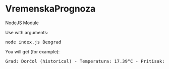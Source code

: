 # VremenskaPrognoza
NodeJS Module

Use with arguments:
<pre>node index.js Beograd</pre>

You will get (for example):
<pre>Grad: Dorćol (historical) - Temperatura: 17.39°C - Pritisak: 1015.7 - Temp.min: 17.39°C - Temp.max: 17.39°C - Brzina vetra: 2.11m/s - Koordinate: 20.47, 44.82</pre>
